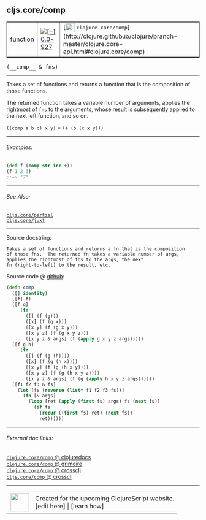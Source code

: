 ## cljs.core/comp



 <table border="1">
<tr>
<td>function</td>
<td><a href="https://github.com/cljsinfo/cljs-api-docs/tree/0.0-927"><img valign="middle" alt="[+] 0.0-927" title="Added in 0.0-927" src="https://img.shields.io/badge/+-0.0--927-lightgrey.svg"></a> </td>
<td>
[<img height="24px" valign="middle" src="http://i.imgur.com/1GjPKvB.png"> <samp>clojure.core/comp</samp>](http://clojure.github.io/clojure/branch-master/clojure.core-api.html#clojure.core/comp)
</td>
</tr>
</table>


 <samp>
(__comp__ & fns)<br>
</samp>

---

Takes a set of functions and returns a function that is the composition
of those functions.

The returned function takes a variable number of arguments, applies the
rightmost of `fns` to the arguments, whose result is subsequently applied to
the next left function, and so on.

`((comp a b c) x y)` = `(a (b (c x y)))`

---

###### Examples:

```clj
(def f (comp str inc +))
(f 1 2 3)
;;=> "7"
```

---

###### See Also:

[`cljs.core/partial`](cljs.core_partial.md)<br>
[`cljs.core/juxt`](cljs.core_juxt.md)<br>

---


Source docstring:

```
Takes a set of functions and returns a fn that is the composition
of those fns.  The returned fn takes a variable number of args,
applies the rightmost of fns to the args, the next
fn (right-to-left) to the result, etc.
```


Source code @ [github](https://github.com/clojure/clojurescript/blob/r2505/src/cljs/cljs/core.cljs#L3287-L3314):

```clj
(defn comp
  ([] identity)
  ([f] f)
  ([f g]
     (fn
       ([] (f (g)))
       ([x] (f (g x)))
       ([x y] (f (g x y)))
       ([x y z] (f (g x y z)))
       ([x y z & args] (f (apply g x y z args)))))
  ([f g h]
     (fn
       ([] (f (g (h))))
       ([x] (f (g (h x))))
       ([x y] (f (g (h x y))))
       ([x y z] (f (g (h x y z))))
       ([x y z & args] (f (g (apply h x y z args))))))
  ([f1 f2 f3 & fs]
    (let [fs (reverse (list* f1 f2 f3 fs))]
      (fn [& args]
        (loop [ret (apply (first fs) args) fs (next fs)]
          (if fs
            (recur ((first fs) ret) (next fs))
            ret))))))
```

<!--
Repo - tag - source tree - lines:

 <pre>
clojurescript @ r2505
└── src
    └── cljs
        └── cljs
            └── <ins>[core.cljs:3287-3314](https://github.com/clojure/clojurescript/blob/r2505/src/cljs/cljs/core.cljs#L3287-L3314)</ins>
</pre>

-->

---



###### External doc links:

[`clojure.core/comp` @ clojuredocs](http://clojuredocs.org/clojure.core/comp)<br>
[`clojure.core/comp` @ grimoire](http://conj.io/store/v1/org.clojure/clojure/1.7.0-beta3/clj/clojure.core/comp/)<br>
[`clojure.core/comp` @ crossclj](http://crossclj.info/fun/clojure.core/comp.html)<br>
[`cljs.core/comp` @ crossclj](http://crossclj.info/fun/cljs.core.cljs/comp.html)<br>

---

 <table>
<tr><td>
<img valign="middle" align="right" width="48px" src="http://i.imgur.com/Hi20huC.png">
</td><td>
Created for the upcoming ClojureScript website.<br>
[edit here] | [learn how]
</td></tr></table>

[edit here]:https://github.com/cljsinfo/cljs-api-docs/blob/master/cljsdoc/cljs.core_comp.cljsdoc
[learn how]:https://github.com/cljsinfo/cljs-api-docs/wiki/cljsdoc-files

<!--

This information was too distracting to show to readers, but I'll leave it
commented here since it is helpful to:

- pretty-print the data used to generate this document
- and show how to retrieve that data



The API data for this symbol:

```clj
{:description "Takes a set of functions and returns a function that is the composition\nof those functions.\n\nThe returned function takes a variable number of arguments, applies the\nrightmost of `fns` to the arguments, whose result is subsequently applied to\nthe next left function, and so on.\n\n`((comp a b c) x y)` = `(a (b (c x y)))`",
 :ns "cljs.core",
 :name "comp",
 :signature ["[& fns]"],
 :history [["+" "0.0-927"]],
 :type "function",
 :related ["cljs.core/partial" "cljs.core/juxt"],
 :full-name-encode "cljs.core_comp",
 :source {:code "(defn comp\n  ([] identity)\n  ([f] f)\n  ([f g]\n     (fn\n       ([] (f (g)))\n       ([x] (f (g x)))\n       ([x y] (f (g x y)))\n       ([x y z] (f (g x y z)))\n       ([x y z & args] (f (apply g x y z args)))))\n  ([f g h]\n     (fn\n       ([] (f (g (h))))\n       ([x] (f (g (h x))))\n       ([x y] (f (g (h x y))))\n       ([x y z] (f (g (h x y z))))\n       ([x y z & args] (f (g (apply h x y z args))))))\n  ([f1 f2 f3 & fs]\n    (let [fs (reverse (list* f1 f2 f3 fs))]\n      (fn [& args]\n        (loop [ret (apply (first fs) args) fs (next fs)]\n          (if fs\n            (recur ((first fs) ret) (next fs))\n            ret))))))",
          :title "Source code",
          :repo "clojurescript",
          :tag "r2505",
          :filename "src/cljs/cljs/core.cljs",
          :lines [3287 3314]},
 :examples [{:id "5d3250",
             :content "```clj\n(def f (comp str inc +))\n(f 1 2 3)\n;;=> \"7\"\n```"}],
 :full-name "cljs.core/comp",
 :clj-symbol "clojure.core/comp",
 :docstring "Takes a set of functions and returns a fn that is the composition\nof those fns.  The returned fn takes a variable number of args,\napplies the rightmost of fns to the args, the next\nfn (right-to-left) to the result, etc."}

```

Retrieve the API data for this symbol:

```clj
;; from Clojure REPL
(require '[clojure.edn :as edn])
(-> (slurp "https://raw.githubusercontent.com/cljsinfo/cljs-api-docs/catalog/cljs-api.edn")
    (edn/read-string)
    (get-in [:symbols "cljs.core/comp"]))
```

-->
